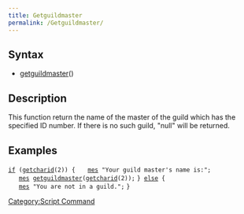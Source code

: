```yaml
---
title: Getguildmaster
permalink: /Getguildmaster/
---
```


Syntax
------

-   [getguildmaster](/getguildmaster "wikilink")(<guild id>)

Description
-----------

This function return the name of the master of the guild which has the specified ID number. If there is no such guild, "null" will be returned.

Examples
--------

[`if`](/if "wikilink")` (`[`getcharid`](/getcharid "wikilink")`(2)) {`
`   `[`mes`](/mes "wikilink")` "Your guild master's name is:";`
`   `[`mes`](/mes "wikilink")` `[`getguildmaster`](/getguildmaster "wikilink")`(`[`getcharid`](/getcharid "wikilink")`(2));`
`} `[`else`](/else "wikilink")` {`
`   `[`mes`](/mes "wikilink")` "You are not in a guild.";`
`}`

[Category:Script Command](/Category:Script_Command "wikilink")